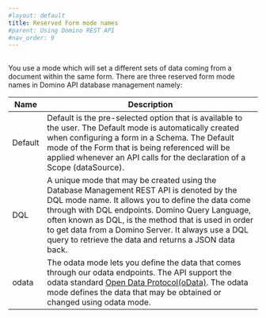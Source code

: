 ```yaml
---
#layout: default
title: Reserved Form mode names
#parent: Using Domino REST API
#nav_order: 9
---
```


## 
You use a mode which will set a different sets of data coming from a document within the same form. 
There are three reserved form mode names in Domino API database management namely:

| Name                          | Description                                                                                       |
| -----------                   | ----------- |
| Default                       | Default is the pre-selected option that is available to the user. The Default mode is automatically created when configuring a form in a Schema. The Default mode of the Form that is being referenced will be applied whenever an API calls for the declaration of a Scope (dataSource). |
| DQL                           | A unique mode that may be created using the Database Management REST API is denoted by the DQL mode name. It allows you to define the data come through with DQL endpoints.  Domino Query Language, often known as DQL, is the method that is used in order to get data from a Domino Server. It always use a DQL query to retrieve the data and returns a JSON data back. |
| odata                         | The odata mode lets you define the data that comes through our odata endpoints. The API support the odata standard [Open Data Protocol(oData)](https://en.wikipedia.org/wiki/). The odata mode defines the data that may be obtained or changed using odata mode.    |


<!--See additional topics under this category for more information.-->
